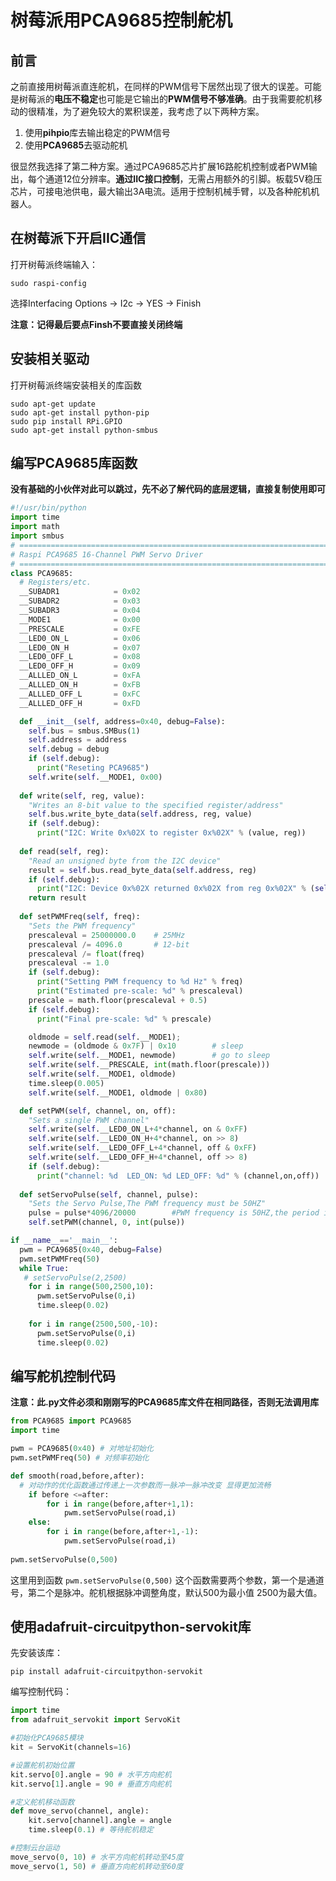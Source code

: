 # 树莓派用PCA9685控制舵机

## 前言

之前直接用树莓派直连舵机，在同样的PWM信号下居然出现了很大的误差。可能是树莓派的**电压不稳定**也可能是它输出的**PWM信号不够准确**。由于我需要舵机移动的很精准，为了避免较大的累积误差，我考虑了以下两种方案。

1. 使用**pihpio**库去输出稳定的PWM信号
2. 使用**PCA9685**去驱动舵机

很显然我选择了第二种方案。通过PCA9685芯片扩展16路舵机控制或者PWM输出，每个通道12位分辨率。**通过IIC接口控制**，无需占用额外的引脚。板载5V稳压芯片，可接电池供电，最大输出3A电流。适用于控制机械手臂，以及各种舵机机器人。

## 在树莓派下开启IIC通信

打开树莓派终端输入：

```
sudo raspi-config
```

选择Interfacing Options -> I2c -> YES -> Finish

**注意：记得最后要点Finsh不要直接关闭终端**

## 安装相关驱动

打开树莓派终端安装相关的库函数

```
sudo apt-get update
sudo apt-get install python-pip
sudo pip install RPi.GPIO
sudo apt-get install python-smbus
```

## 编写PCA9685库函数

**没有基础的小伙伴对此可以跳过，先不必了解代码的底层逻辑，直接复制使用即可**

```python
#!/usr/bin/python
import time
import math
import smbus
# ============================================================================
# Raspi PCA9685 16-Channel PWM Servo Driver
# ============================================================================
class PCA9685:
  # Registers/etc.
  __SUBADR1            = 0x02
  __SUBADR2            = 0x03
  __SUBADR3            = 0x04
  __MODE1              = 0x00
  __PRESCALE           = 0xFE
  __LED0_ON_L          = 0x06
  __LED0_ON_H          = 0x07
  __LED0_OFF_L         = 0x08
  __LED0_OFF_H         = 0x09
  __ALLLED_ON_L        = 0xFA
  __ALLLED_ON_H        = 0xFB
  __ALLLED_OFF_L       = 0xFC
  __ALLLED_OFF_H       = 0xFD

  def __init__(self, address=0x40, debug=False):
    self.bus = smbus.SMBus(1)
    self.address = address
    self.debug = debug
    if (self.debug):
      print("Reseting PCA9685")
    self.write(self.__MODE1, 0x00)
	
  def write(self, reg, value):
    "Writes an 8-bit value to the specified register/address"
    self.bus.write_byte_data(self.address, reg, value)
    if (self.debug):
      print("I2C: Write 0x%02X to register 0x%02X" % (value, reg))
	  
  def read(self, reg):
    "Read an unsigned byte from the I2C device"
    result = self.bus.read_byte_data(self.address, reg)
    if (self.debug):
      print("I2C: Device 0x%02X returned 0x%02X from reg 0x%02X" % (self.address, result & 0xFF, reg))
    return result
	
  def setPWMFreq(self, freq):
    "Sets the PWM frequency"
    prescaleval = 25000000.0    # 25MHz
    prescaleval /= 4096.0       # 12-bit
    prescaleval /= float(freq)
    prescaleval -= 1.0
    if (self.debug):
      print("Setting PWM frequency to %d Hz" % freq)
      print("Estimated pre-scale: %d" % prescaleval)
    prescale = math.floor(prescaleval + 0.5)
    if (self.debug):
      print("Final pre-scale: %d" % prescale)

    oldmode = self.read(self.__MODE1);
    newmode = (oldmode & 0x7F) | 0x10        # sleep
    self.write(self.__MODE1, newmode)        # go to sleep
    self.write(self.__PRESCALE, int(math.floor(prescale)))
    self.write(self.__MODE1, oldmode)
    time.sleep(0.005)
    self.write(self.__MODE1, oldmode | 0x80)

  def setPWM(self, channel, on, off):
    "Sets a single PWM channel"
    self.write(self.__LED0_ON_L+4*channel, on & 0xFF)
    self.write(self.__LED0_ON_H+4*channel, on >> 8)
    self.write(self.__LED0_OFF_L+4*channel, off & 0xFF)
    self.write(self.__LED0_OFF_H+4*channel, off >> 8)
    if (self.debug):
      print("channel: %d  LED_ON: %d LED_OFF: %d" % (channel,on,off))
	  
  def setServoPulse(self, channel, pulse):
    "Sets the Servo Pulse,The PWM frequency must be 50HZ"
    pulse = pulse*4096/20000        #PWM frequency is 50HZ,the period is 20000us
    self.setPWM(channel, 0, int(pulse))

if __name__=='__main__':
  pwm = PCA9685(0x40, debug=False)
  pwm.setPWMFreq(50)
  while True:
   # setServoPulse(2,2500)
    for i in range(500,2500,10):  
      pwm.setServoPulse(0,i)   
      time.sleep(0.02)     
    
    for i in range(2500,500,-10):
      pwm.setServoPulse(0,i) 
      time.sleep(0.02)  
```

## 编写舵机控制代码

**注意：此.py文件必须和刚刚写的PCA9685库文件在相同路径，否则无法调用库**

```python
from PCA9685 import PCA9685
import time

pwm = PCA9685(0x40) # 对地址初始化
pwm.setPWMFreq(50) # 对频率初始化

def smooth(road,before,after):
  # 对动作的优化函数通过传递上一次参数而一脉冲一脉冲改变 显得更加流畅
    if before <=after:
        for i in range(before,after+1,1):
            pwm.setServoPulse(road,i)
    else:
        for i in range(before,after+1,-1):
            pwm.setServoPulse(road,i)
            
pwm.setServoPulse(0,500)
```

这里用到函数 `pwm.setServoPulse(0,500)`
这个函数需要两个参数，第一个是通道号，第二个是脉冲。舵机根据脉冲调整角度，默认500为最小值 2500为最大值。

## 使用adafruit-circuitpython-servokit库

先安装该库：

```
pip install adafruit-circuitpython-servokit
```

编写控制代码：

```python
import time
from adafruit_servokit import ServoKit

#初始化PCA9685模块
kit = ServoKit(channels=16)

#设置舵机初始位置
kit.servo[0].angle = 90 # 水平方向舵机 
kit.servo[1].angle = 90 # 垂直方向舵机

#定义舵机移动函数
def move_servo(channel, angle):
    kit.servo[channel].angle = angle
    time.sleep(0.1) # 等待舵机稳定

#控制云台运动
move_servo(0, 10) # 水平方向舵机转动至45度
move_servo(1, 50) # 垂直方向舵机转动至60度
```

